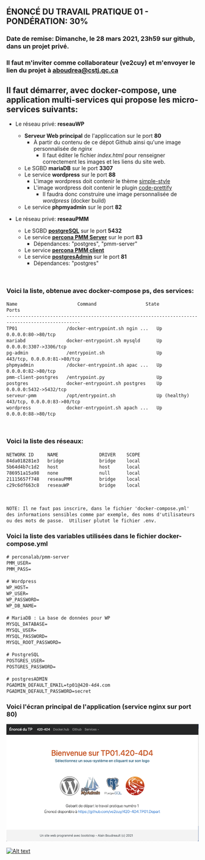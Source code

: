 ## ÉNONCÉ DU TRAVAIL PRATIQUE 01 - PONDÉRATION: 30%
### Date de remise: Dimanche, le 28 mars 2021, 23h59 sur github, dans un projet privé.
### Il faut m'inviter comme collaborateur (ve2cuy) et m'envoyer le lien du projet à aboudrea@cstj.qc.ca 

## Il faut démarrer, avec **docker-compose**, une application multi-services qui propose les micro-services suivants:

* Le réseau privé: **reseauWP**
  * **Serveur Web principal** de l'appliccation sur le port **80**
    * À partir du contenu de ce dépot Github ainsi qu'une image personnalisée de *nginx*
      * Il faut éditer le fichier *index.html* pour renseigner correctement les images et les liens du site web. 
  * Le SGBD **mariaDB** sur le port **3307**
  * Le service **wordpress** sur le port **88**
    * L'image wordpress doit contenir le thème <a href="https://wordpress.org/themes/simple-style/">simple-style</a> 
    * L'image wordpress doit contenir le plugin <a href="https://wordpress.org/plugins/code-prettify/">code-prettify</a>
      * Il faudra donc construire une image personnalisée de *wordpress* (docker build)  
  * Le service **phpmyadmin** sur le port **82**

* Le réseau privé: **reseauPMM**
  * Le SGBD <a href="https://hub.docker.com/_/postgres">**postgreSQL**</a>  sur le port **5432**
  * Le service <a href="https://hub.docker.com/r/percona/pmm-server">**percona PMM Server**</a> sur le port **83**
    * Dépendances:  "postgres", "pmm-server"  
  * Le service <a href="https://hub.docker.com/r/perconalab/pmm-client">**percona PMM client**</a>
  * Le service <a href="https://hub.docker.com/r/dpage/pgadmin4">**postgresAdmin**</a> sur le port **81**  
    * Dépendances:  "postgres"  
  
  
<br/>

### Voici la liste, obtenue avec docker-compose ps, des services:
	Name                      Command                  State                  Ports
 	-------------------------------------------------------------------------------------------------
 	TP01                  /docker-entrypoint.sh ngin ...   Up             0.0.0.0:80->80/tcp
 	mariabd               docker-entrypoint.sh mysqld      Up             0.0.0.0:3307->3306/tcp
 	pg-admin              /entrypoint.sh                   Up             443/tcp, 0.0.0.0:81->80/tcp
 	phpmyadmin            /docker-entrypoint.sh apac ...   Up             0.0.0.0:82->80/tcp
 	pmm-client-postgres   /entrypoint.py                   Up
 	postgres              docker-entrypoint.sh postgres    Up             0.0.0.0:5432->5432/tcp
 	serveur-pmm           /opt/entrypoint.sh               Up (healthy)   443/tcp, 0.0.0.0:83->80/tcp
 	wordpress             docker-entrypoint.sh apach ...   Up             0.0.0.0:88->80/tcp  
  
<br/>

### Voici la liste des réseaux:
	NETWORK ID     NAME               DRIVER    SCOPE
	84da018281e3   bridge             bridge    local
	5b64d4b7c1d2   host               host      local
	786951a15a98   none               null      local
	21115657f748   reseauPMM          bridge    local
	c29c6df663c8   reseauWP           bridge    local

<br/>

	NOTE: Il ne faut pas inscrire, dans le fichier 'docker-compose.yml' des informations sensibles comme par exemple, des noms d'utilisateurs ou des mots de passe.  Utiliser plutot le fichier .env.

### Voici la liste des variables utilisées dans le fichier docker-compose.yml
	# perconalab/pmm-server
	PMM_USER=
	PMM_PASS=

	# Wordpress
	WP_HOST=
	WP_USER=
	WP_PASSWORD=
	WP_DB_NAME=

	# MariaDB : La base de données pour WP
	MYSQL_DATABASE=
	MYSQL_USER=
	MYSQL_PASSWORD=
	MYSQL_ROOT_PASSWORD=

	# PostgreSQL
	POSTGRES_USER=
	POSTGRES_PASSWORD=

	# postgresADMIN
	PGADMIN_DEFAULT_EMAIL=tp01@420-4d4.com
	PGADMIN_DEFAULT_PASSWORD=secret

### Voici l'écran principal de l'application (service nginx sur port 80)
<a href="#">![Écran de l'application](ecran-depart.png)</a>



[![Alt text](https://img.youtube.com/vi/VID/0.jpg)](https://www.youtube.com/watch?v=VID)
